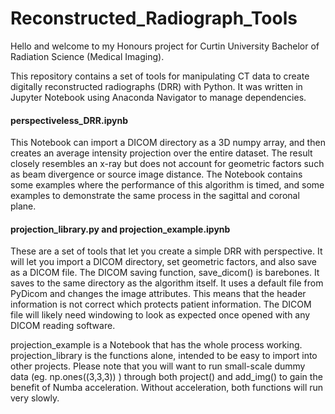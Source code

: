 # Reconstructed_Radiograph_Tools
 
Hello and welcome to my Honours project for Curtin University Bachelor of Radiation Science (Medical Imaging).

This repository contains a set of tools for manipulating CT data to create digitally reconstructed radiographs (DRR) with Python. It was written in Jupyter Notebook using Anaconda Navigator to manage dependencies.


#### perspectiveless_DRR.ipynb ####
This Notebook can import a DICOM directory as a 3D numpy array, and then creates an average intensity projection over the entire dataset. The result closely resembles an x-ray but does not account for geometric factors such as beam divergence or source image distance. The Notebook contains some examples where the performance of this algorithm is timed, and some examples to demonstrate the same process in the sagittal and coronal plane.


#### projection_library.py and projection_example.ipynb ####
These are a set of tools that let you create a simple DRR with perspective. It will let you import a DICOM directory, set geometric factors, and also save as a DICOM file. The DICOM saving function, save_dicom() is barebones. It saves to the same directory as the algorithm itself. It uses a default file from PyDicom and changes the image attributes. This means that the header information is not correct which protects patient information. The DICOM file will likely need windowing to look as expected once opened with any DICOM reading software.

projection_example is a Notebook that has the whole process working. projection_library is the functions alone, intended to be easy to import into other projects. Please note that you will want to run small-scale dummy data (eg. np.ones((3,3,3)) ) through both project() and add_img() to gain the benefit of Numba acceleration. Without acceleration, both functions will run very slowly.
